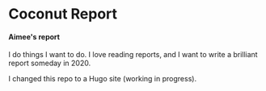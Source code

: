 # Coconut Report

#### Aimee's report

I do things I want to do. I love reading reports, and I want to write a brilliant report someday in 2020.

I changed this repo to a Hugo site (working in progress).
